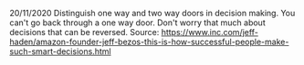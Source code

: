 20/11/2020 Distinguish one way and two way doors in decision making. You can't go back through a one way door. Don't worry that much about decisions that can be reversed. Source: https://www.inc.com/jeff-haden/amazon-founder-jeff-bezos-this-is-how-successful-people-make-such-smart-decisions.html
